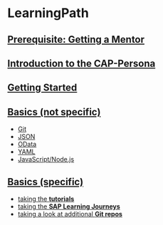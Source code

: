 # LearningPath

## [Prerequisite: Getting a Mentor](https://github.com/msg-CareerPaths/sap-cap-persona/blob/main/chapters/000-Prerequisite-Geting-a-Mentor-assigned.md)

## [Introduction to the CAP-Persona](https://github.com/msg-CareerPaths/sap-cap-persona/blob/main/chapters/001-Introduction-CAP-Persona.md)

## [Getting Started](https://github.com/msg-CareerPaths/sap-cap-persona/blob/main/chapters/002-Getting-Started.md)

## [Basics (not specific)](https://github.com/msg-CareerPaths/sap-cap-persona/tree/main/chapters/003-Basics-(not-specific))

- [Git](https://github.com/msg-CareerPaths/sap-cap-persona/blob/main/chapters/003-Basics-(not-specific)/003a-Git.md)
- [JSON](https://github.com/msg-CareerPaths/sap-cap-persona/blob/main/chapters/003-Basics-(not-specific)/003b-JSON.md)
- [OData](https://github.com/msg-CareerPaths/sap-cap-persona/blob/main/chapters/003-Basics-(not-specific)/003c-OData.md)
- [YAML](https://github.com/msg-CareerPaths/sap-cap-persona/blob/main/chapters/003-Basics-(not-specific)/003d-YAML.md)
- [JavaScript/Node.js](https://github.com/msg-CareerPaths/sap-cap-persona/blob/main/chapters/003-Basics-(not-specific)/003e-JavaScript-Node.js.md)

## [Basics (specific)](https://github.com/msg-CareerPaths/sap-cap-persona/blob/main/chapters/004-Basics-specific.md)

- [taking the **tutorials**](https://github.com/msg-CareerPaths/sap-cap-persona/blob/main/chapters/004-Basics-(specific)/004a-taking-Tutorials.md)
- [taking the **SAP Learning Journeys**](https://github.com/msg-CareerPaths/sap-cap-persona/blob/main/chapters/004-Basics-(specific)/004b-taking-SAP-Learning-Journeys.md)
- [taking a look at additional **Git repos**](https://github.com/msg-CareerPaths/sap-cap-persona/blob/main/chapters/004-Basics-(specific)/004c-additional-Git-Repos.md)
